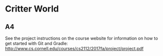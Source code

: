 # Critter World

## A4
See the project instructions on the course website for information on how to get started with Git and Gradle: http://www.cs.cornell.edu/courses/cs2112/2017fa/project/project.pdf
